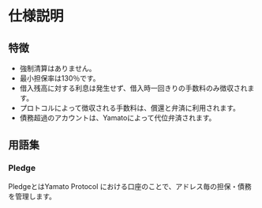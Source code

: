 # 仕様説明

## 特徴

* 強制清算はありません。
* 最小担保率は130％です。
* 借入残高に対する利息は発生せず、借入時一回きりの手数料のみ徴収されます。
* プロトコルによって徴収される手数料は、償還と弁済に利用されます。
* 債務超過のアカウントは、Yamatoによって代位弁済されます。

## 用語集

### Pledge

PledgeとはYamato Protocol における口座のことで、アドレス毎の担保・債務を管理します。


